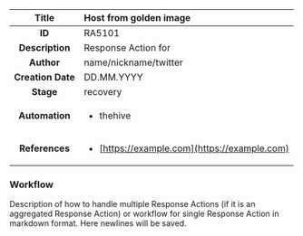 | Title                       | Host from golden image         |
|:---------------------------:|:--------------------|
| **ID**                      | RA5101            |
| **Description**             | Response Action for   |
| **Author**                  | name/nickname/twitter        |
| **Creation Date**           | DD.MM.YYYY |
| **Stage**                   | recovery         |
| **Automation** |<ul><li>thehive</li></ul>|
| **References** |<ul><li>[https://example.com](https://example.com)</li></ul>|

### Workflow

Description of how to handle multiple Response Actions (if it is an aggregated Response Action) or workflow for single Response Action in markdown format.
Here newlines will be saved.  
